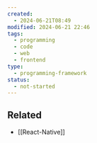 ```yaml
---
created:
  - 2024-06-21T08:49
modified: 2024-06-21 22:46
tags:
  - programming
  - code
  - web
  - frontend
type:
  - programming-framework
status:
  - not-started
---
```

## Related
* [[React-Native]]